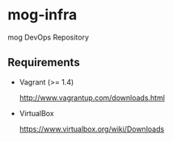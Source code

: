 mog-infra
=========

mog DevOps Repository

## Requirements

* Vagrant (>= 1.4)

  http://www.vagrantup.com/downloads.html

* VirtualBox

  https://www.virtualbox.org/wiki/Downloads

